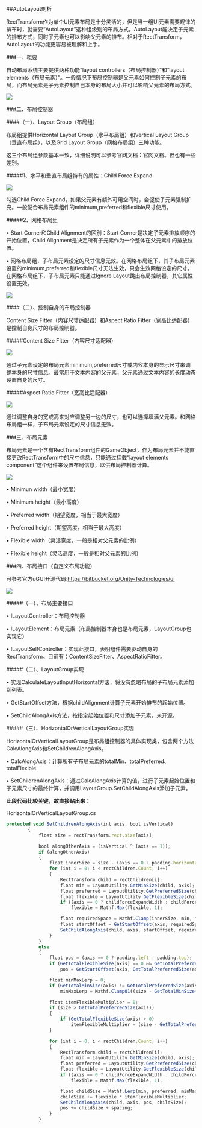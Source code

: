 ##AutoLayout剖析

RectTransform作为单个UI元素布局是十分灵活的，但是当一组UI元素需要规律的排布时，就需要“AutoLayout”这种组级别的布局方式。AutoLayout能决定子元素的排布方式，同时子元素也可以影响父元素的排布。相对于RectTransform，AutoLayout的功能更容易被理解和上手。


###一、概要

自动布局系统主要提供两种功能“layout controllers（布局控制器）”和“layout elements（布局元素）”。一般情况下布局控制器是父元素如何控制子元素的布局，而布局元素是子元素控制自己本身的布局大小并可以影响父元素的布局方式。


![](/assets/20151121104017.png)



###二、布局控制器

####（一）、Layout Group（布局组）

布局组提供Horizontal Layout Group（水平布局组）和Vertical Layout Group（垂直布局组），以及Grid Layout Group（网格布局组）三种功能。

这三个布局组参数基本一致，详细说明可以参考官网文档：官网文档。但也有一些差别。

#####1、水平和垂直布局组特有的属性：Child Force Expand

![](/assets/20151121141320.png)

勾选Child Force Expand，如果父元素有额外可用空间时，会促使子元素强制扩充。一般配合布局元素组件的minimum,preferred和flexible尺寸使用。

#####2、网格布局组

• Start Corner和Child Alignment的区别：Start Corner是决定子元素排放顺序的开始位置，Child Alignment是决定所有子元素作为一个整体在父元素中的排放位置。

• 网格布局组，子布局元素设定的尺寸信息无效。在网格布局组下，其子布局元素设置的minimum,preferred和flexible尺寸无法生效，只会生效网格设定的尺寸。在网格布局组下，子布局元素只能通过Ignore Layout跳出布局控制器，其它属性设置无效。

![](/assets/20151121151229.png)

####（二）、控制自身的布局控制器

Content Size Fitter（内容尺寸适配器）和Aspect Ratio Fitter（宽高比适配器）是控制自身尺寸的布局控制器。

#####Content Size Fitter（内容尺寸适配器）

![](/assets/20151121145440.png)

通过子元素设定的布局元素minimum,preferred尺寸或内容本身的显示尺寸来调整本身的尺寸信息。最常用于文本内容的父元素，父元素通过文本内容的长度动态设置自身的尺寸。

#####Aspect Ratio Fitter（宽高比适配器）

![](/assets/20151121150020.png)

通过调整自身的宽或高来对应调整另一边的尺寸，也可以选择填满父元素。和网格布局组一样，子布局元素设定的尺寸信息无效。

###三、布局元素

布局元素是一个含有RectTransform组件的GameObject，作为布局元素并不能直接更改RectTransform中的尺寸信息，只能通过挂载“layout elements component”这个组件来设置布局信息，以供布局控制器计算。

![](/assets/20151121110215.png)

• Minimun width（最小宽度）

• Minimum height（最小高度）

• Preferred width（期望宽度，相当于最大宽度）

• Preferred height（期望高度，相当于最大高度）

• Flexible width（灵活宽度，一般是相对父元素的比例）

• Flexible height（灵活高度，一般是相对父元素的比例）

###四、布局接口（自定义布局功能）

可参考官方uGUI开源代码:https://bitbucket.org/Unity-Technologies/ui

![](/assets/20151123204627.png)

#####（一）、布局主要接口

• ILayoutController：布局控制器

• ILayoutElement：布局元素（布局控制器本身也是布局元素，LayoutGroup也实现它）

• ILayoutSelfController：实现此接口，表明组件需要驱动自身的RectTransform。目前有：ContentSizeFitter、AspectRatioFitter。


#####（二）、LayoutGroup实现

• 实现CalculateLayoutInputHorizontal方法，将没有忽略布局的子布局元素添加到列表。

• GetStartOffset方法，根据childAlignment计算子元素开始排布的起始位置。

• SetChildAlongAxis方法，按指定起始位置和尺寸添加子元素，未开源。

#####（三）、HorizontalOrVerticalLayoutGroup实现

HorizontalOrVerticalLayoutGroup是布局组控制器的具体实现类，包含两个方法CalcAlongAxis和SetChildrenAlongAxis。

• CalcAlongAxis：计算所有子布局元素的totalMin、totalPreferred、totalFlexible

• SetChildrenAlongAxis：通过CalcAlongAxis计算的值，进行子元素起始位置和子元素尺寸的最终计算，并调用LayoutGroup.SetChildAlongAxis添加子元素。


**此段代码比较关键，故直接贴出来：**

HorizontalOrVerticalLayoutGroup.cs

```javascript
protected void SetChildrenAlongAxis(int axis, bool isVertical)
        {
            float size = rectTransform.rect.size[axis];

            bool alongOtherAxis = (isVertical ^ (axis == 1));
            if (alongOtherAxis)
            {
                float innerSize = size - (axis == 0 ? padding.horizontal : padding.vertical);
                for (int i = 0; i < rectChildren.Count; i++)
                {
                    RectTransform child = rectChildren[i];
                    float min = LayoutUtility.GetMinSize(child, axis);
                    float preferred = LayoutUtility.GetPreferredSize(child, axis);
                    float flexible = LayoutUtility.GetFlexibleSize(child, axis);
                    if ((axis == 0 ? childForceExpandWidth : childForceExpandHeight))
                        flexible = Mathf.Max(flexible, 1);

                    float requiredSpace = Mathf.Clamp(innerSize, min, flexible > 0 ? size : preferred);
                    float startOffset = GetStartOffset(axis, requiredSpace);
                    SetChildAlongAxis(child, axis, startOffset, requiredSpace);
                }
            }
            else
            {
                float pos = (axis == 0 ? padding.left : padding.top);
                if (GetTotalFlexibleSize(axis) == 0 && GetTotalPreferredSize(axis) < size)
                    pos = GetStartOffset(axis, GetTotalPreferredSize(axis) - (axis == 0 ? padding.horizontal : padding.vertical));

                float minMaxLerp = 0;
                if (GetTotalMinSize(axis) != GetTotalPreferredSize(axis))
                    minMaxLerp = Mathf.Clamp01((size - GetTotalMinSize(axis)) / (GetTotalPreferredSize(axis) - GetTotalMinSize(axis)));

                float itemFlexibleMultiplier = 0;
                if (size > GetTotalPreferredSize(axis))
                {
                    if (GetTotalFlexibleSize(axis) > 0)
                        itemFlexibleMultiplier = (size - GetTotalPreferredSize(axis)) / GetTotalFlexibleSize(axis);
                }

                for (int i = 0; i < rectChildren.Count; i++)
                {
                    RectTransform child = rectChildren[i];
                    float min = LayoutUtility.GetMinSize(child, axis);
                    float preferred = LayoutUtility.GetPreferredSize(child, axis);
                    float flexible = LayoutUtility.GetFlexibleSize(child, axis);
                    if ((axis == 0 ? childForceExpandWidth : childForceExpandHeight))
                        flexible = Mathf.Max(flexible, 1);

                    float childSize = Mathf.Lerp(min, preferred, minMaxLerp);
                    childSize += flexible * itemFlexibleMultiplier;
                    SetChildAlongAxis(child, axis, pos, childSize);
                    pos += childSize + spacing;
                }
            }
```















